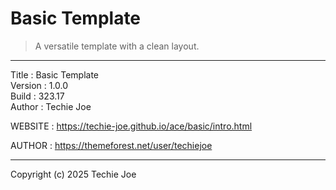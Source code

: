 # Basic Template
> A versatile template with a clean layout.
----------------------------------------------------------------------------

Title    : Basic Template  
Version  : 1.0.0  
Build    : 323.17  
Author   : Techie Joe  

WEBSITE  : https://techie-joe.github.io/ace/basic/intro.html  

AUTHOR   : https://themeforest.net/user/techiejoe  

----------------------------------------------------------------------------

Copyright (c) 2025 Techie Joe